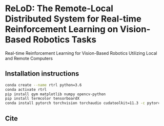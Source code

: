 # ReLoD: The Remote-Local Distributed System for Real-time Reinforcement Learning on Vision-Based Robotics Tasks

Real-time Reinforcement Learning for Vision-Based Robotics Utilizing Local and Remote Computers

## Installation instructions
```bash
conda create --name rtrl python=3.6
conda activate rtrl
pip install gym matplotlib numpy opencv-python
pip install termcolor tensorboardX
conda install pytorch torchvision torchaudio cudatoolkit=11.3 -c pytorch
```

## Cite
```bash

```
